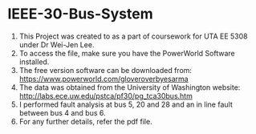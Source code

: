 # IEEE-30-Bus-System
1) This Project was created to as a part of coursework for UTA EE 5308 under Dr Wei-Jen Lee.
2) To access the file, make sure you have the PowerWorld Software installed. 
3) The free version software can be downloaded from: https://www.powerworld.com/gloveroverbyesarma
4) The data was obtained from the University of Washington website:  http://labs.ece.uw.edu/pstca/pf30/pg_tca30bus.htm
5) I performed fault analysis at bus 5, 20 and 28 and an in line fault between bus 4 and bus 6. 
6) For any further details, refer the pdf file. 
